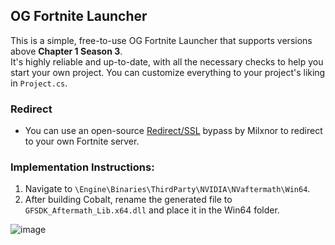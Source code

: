 ## OG Fortnite Launcher  
This is a simple, free-to-use OG Fortnite Launcher that supports versions above **Chapter 1 Season 3**.<br>
It's highly reliable and up-to-date, with all the necessary checks to help you start your own project. You can customize everything to your project's liking in `Project.cs`.

### Redirect
- You can use an open-source [Redirect/SSL](https://github.com/Milxnor/Cobalt) bypass by Milxnor to redirect to your own Fortnite server.

### Implementation Instructions:
1. Navigate to `\Engine\Binaries\ThirdParty\NVIDIA\NVaftermath\Win64`.
2. After building Cobalt, rename the generated file to `GFSDK_Aftermath_Lib.x64.dll` and place it in the Win64 folder.

![image](https://github.com/user-attachments/assets/49e4b3ac-f815-4af7-ba8e-5b9c0dd2529d)
